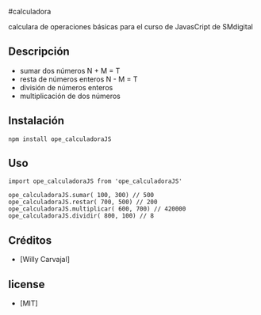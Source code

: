 #calculadora

calculara de operaciones básicas para el curso de JavasCript de SMdigital

## Descripción

- sumar dos números N + M = T
- resta de números enteros N - M = T
- división de números enteros
- multiplicación de dos números

## Instalación

````
npm install ope_calculadoraJS

````

## Uso

```
import ope_calculadoraJS from 'ope_calculadoraJS'

ope_calculadoraJS.sumar( 100, 300) // 500
ope_calculadoraJS.restar( 700, 500) // 200
ope_calculadoraJS.multiplicar( 600, 700) // 420000
ope_calculadoraJS.dividir( 800, 100) // 8
```



## Créditos
- [Willy Carvajal]

## license

- [MIT]
